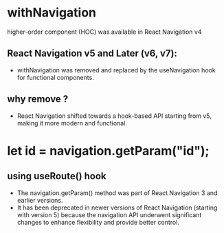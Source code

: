 # withNavigation 
higher-order component (HOC) was available in React Navigation v4 

## React Navigation v5 and Later (v6, v7):
- withNavigation was removed and replaced by the useNavigation hook for functional components.

## why remove ?
- React Navigation shifted towards a hook-based API starting from v5, making it more modern and functional.

# let id = navigation.getParam("id");
## using useRoute() hook
- The navigation.getParam() method was part of React Navigation 3 and earlier versions. 
- It has been deprecated in newer versions of React Navigation (starting with version 5) because the navigation API underwent significant changes to enhance flexibility and provide better control.